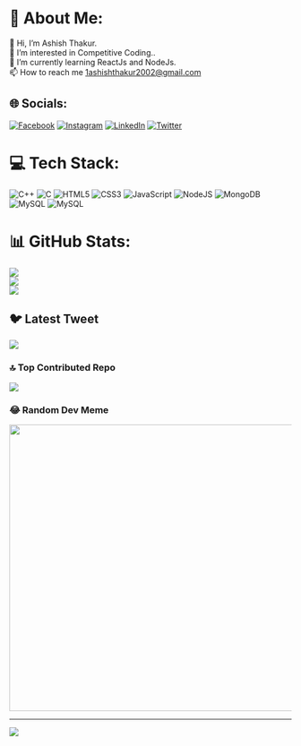 # 💫 About Me:
👋 Hi, I’m Ashish Thakur.<br>👀 I’m interested in Competitive Coding..<br>🌱 I’m currently learning ReactJs and NodeJs.<br>📫 How to reach me 1ashishthakur2002@gmail.com


## 🌐 Socials:
[![Facebook](https://img.shields.io/badge/Facebook-%231877F2.svg?logo=Facebook&logoColor=white)](https://www.facebook.com/profile.php?id=100017441926109) [![Instagram](https://img.shields.io/badge/Instagram-%23E4405F.svg?logo=Instagram&logoColor=white)](https://www.instagram.com/__ashish___thakur/) [![LinkedIn](https://img.shields.io/badge/LinkedIn-%230077B5.svg?logo=linkedin&logoColor=white)](https://www.linkedin.com/in/ashish-thakur-75322a201/) [![Twitter](https://img.shields.io/badge/Twitter-%231DA1F2.svg?logo=Twitter&logoColor=white)]([https://twitter.com/AshishT55253591?t=PX1vdPkhE3ykyXmmmjInsg&s=09]) 

# 💻 Tech Stack:
![C++](https://img.shields.io/badge/c++-%2300599C.svg?style=for-the-badge&logo=c%2B%2B&logoColor=white) ![C](https://img.shields.io/badge/c-%2300599C.svg?style=for-the-badge&logo=c&logoColor=white) ![HTML5](https://img.shields.io/badge/html5-%23E34F26.svg?style=for-the-badge&logo=html5&logoColor=white) ![CSS3](https://img.shields.io/badge/css3-%231572B6.svg?style=for-the-badge&logo=css3&logoColor=white) ![JavaScript](https://img.shields.io/badge/javascript-%23323330.svg?style=for-the-badge&logo=javascript&logoColor=%23F7DF1E) ![NodeJS](https://img.shields.io/badge/node.js-6DA55F?style=for-the-badge&logo=node.js&logoColor=white) ![MongoDB](https://img.shields.io/badge/MongoDB-%234ea94b.svg?style=for-the-badge&logo=mongodb&logoColor=white) ![MySQL](https://img.shields.io/badge/mysql-%2300f.svg?style=for-the-badge&logo=mysql&logoColor=white) ![MySQL](https://img.shields.io/badge/mysql-%2300f.svg?style=for-the-badge&logo=mysql&logoColor=white)
# 📊 GitHub Stats:
![](https://github-readme-stats.vercel.app/api?username=Code-by-Ashish-Thakur&theme=radical&hide_border=false&include_all_commits=true&count_private=true)<br/>
![](https://github-readme-streak-stats.herokuapp.com/?user=Code-by-Ashish-Thakur&theme=radical&hide_border=false)<br/>
![](https://github-readme-stats.vercel.app/api/top-langs/?username=Code-by-Ashish-Thakur&theme=radical&hide_border=false&include_all_commits=true&count_private=true&layout=compact)

## 🐦 Latest Tweet
[![](https://gtce.itsvg.in/api?username=Code-by-Ashish-Thakur)](https://github.com/VishwaGauravIn/github-twitter-card-embed)

### 🔝 Top Contributed Repo
![](https://github-contributor-stats.vercel.app/api?username=Code-by-Ashish-Thakur&limit=5&theme=dark&combine_all_yearly_contributions=true)

### 😂 Random Dev Meme
<img src="https://rm.up.railway.app/" width="512px"/>

---
[![](https://visitcount.itsvg.in/api?id=Code-by-Ashish-Thakur&icon=0&color=0)](https://visitcount.itsvg.in)
